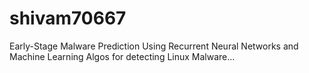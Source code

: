 # shivam70667
Early-Stage Malware Prediction Using Recurrent Neural Networks and Machine Learning Algos for detecting Linux Malware…
